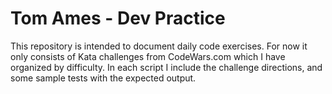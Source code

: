 # Tom Ames - Dev Practice

This repository is intended to document daily code exercises. For now it only consists of Kata challenges from CodeWars.com which I have organized by difficulty. In each script I include the challenge directions, and some sample tests with the expected output.